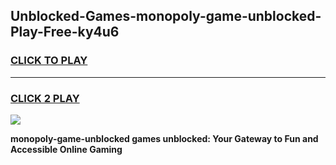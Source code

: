 
## Unblocked-Games-monopoly-game-unblocked-Play-Free-ky4u6
<h3>
<a href="https://premium76.site?title=monopoly-game-unblocked&ref=23A">CLICK TO PLAY</a></h3>
<hr>

<h3>
<a href="https://premium76.site?title=monopoly-game-unblocked&ref=23A">CLICK 2 PLAY</a>
  
</h3>

<a href="https://premium76.site?title=monopoly-game-unblocked&ref=23A"><img src="https://clearcache.store/games.png"></a>


**monopoly-game-unblocked games unblocked: Your Gateway to Fun and Accessible Online Gaming**
